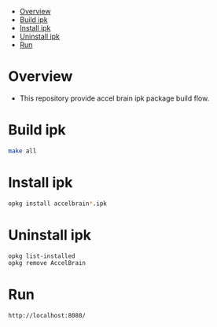 - [Overview](#overview)
- [Build ipk](#build-ipk)
- [Install ipk](#install-ipk)
- [Uninstall ipk](#uninstall-ipk)
- [Run](#run)

# Overview
- This repository provide accel brain ipk package build flow.

# Build ipk
```bash
make all
```

# Install ipk
```bash
opkg install accelbrain*.ipk
```

# Uninstall ipk
```bash
opkg list-installed
opkg remove AccelBrain
```

# Run
```bash
http://localhost:8080/
```